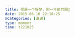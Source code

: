 ```yaml
---
title: 愿是一个好梦，附一年前的图🌙
date: 2015-06-10 22:10:25
mCategories: [说说]
type: moment
time: t221025
---
```


<div id="pics-20150610221025"></div>

<script src="/lib/moment/pics.js"></script>
<script>
var data = [
    {"link": "2015-06-10_000000.webp", "type": "shuoshuo"}
];
picsRender(data, "pics-20150610221025");
</script>

